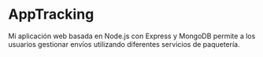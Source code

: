 # AppTracking
Mi aplicación web basada en Node.js con Express y MongoDB permite a los usuarios gestionar envíos utilizando diferentes servicios de paquetería.
